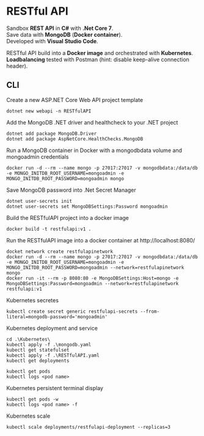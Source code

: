 # RESTful API
Sandbox **REST API** in **C#** with **.Net Core 7**.  
Save data with **MongoDB** (**Docker container**).  
Developed with **Visual Studio Code**.  

RESTful API build into a **Docker image** and orchestrated with **Kubernetes**.
**Loadbalancing** tested with Postman (hint: disable keep-alive connection header).

## CLI
Create a new ASP.NET Core Web API project template
```console
dotnet new webapi -n RESTfulAPI
```

Add the MongoDB .NET driver and healthcheck to your .NET project
```console
dotnet add package MongoDB.Driver
dotnet add package AspNetCore.HealthChecks.MongoDB
```

Run a MongoDB container in Docker with a mongodbdata volume and mongoadmin credentials
```console
docker run -d --rm --name mongo -p 27017:27017 -v mongodbdata:/data/db -e MONGO_INITDB_ROOT_USERNAME=mongoadmin -e MONGO_INITDB_ROOT_PASSWORD=mongoadmin mongo
```

Save MongoDB password into .Net Secret Manager 
```console
dotnet user-secrets init
dotnet user-secrets set MongoDBSettings:Password mongoadmin
```

Build the RESTfulAPI project into a docker image
```console
docker build -t restfulapi:v1 .
```

Run the RESTfulAPI image into a docker container at http://localhost:8080/
```console
docket network create restfulapinetwork
docker run -d --rm --name mongo -p 27017:27017 -v mongodbdata:/data/db -e MONGO_INITDB_ROOT_USERNAME=mongoadmin -e MONGO_INITDB_ROOT_PASSWORD=mongoadmin --network=restfulapinetwork mongo
docker run -it --rm -p 8080:80 -e MongoDBSettings:Host=mongo -e MongoDBSettings:Password=mongoadmin --network=restfulapinetwork restfulapi:v1
```

Kubernetes secretes
```console
kubectl create secret generic restfulapi-secrets --from-literal=mongodb-password='mongoadmin'
```

Kubernetes deployment and service
```console
cd .\Kubernetes\
kubectl apply -f .\mongodb.yaml
kubectl get statefulset
kubectl apply -f .\RESTfulAPI.yaml
kubectl get deployments

kubectl get pods
kubectl logs <pod name>
```

Kubernetes persistent terminal display
```console
kubectl get pods -w
kubectl logs <pod name> -f
```

Kubernetes scale
```console
kubectl scale deployments/restfulapi-deployment --replicas=3
```